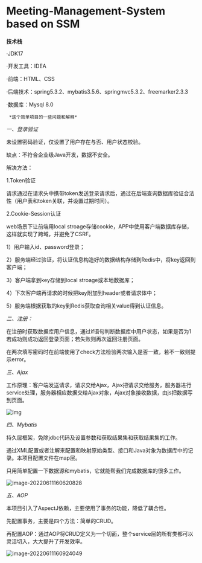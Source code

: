 # Meeting-Management-System based on SSM


**技术栈**	
  
·JDK17  

·开发工具：IDEA    

·前端：HTML、CSS     

·后端技术：spring5.3.2、mybatis3.5.6、springmvc5.3.2、freemarker2.3.3       

·数据库：Mysql 8.0  



    
     *这个简单项目的一些问题和解释*        
     
     
*一、登录验证*

未设置密码验证，仅设置了用户存在与否、用户状态校验。

缺点：不符合企业级Java开发，数据不安全。

解决方法：

1.Token验证

请求通过在请求头中携带token发送登录请求后，通过在后端查询数据库验证合法性（用户表和token关联，并设置过期时间）。

2.Cookie-Session认证

web场景下让前端用local stroage存储cookie，APP中使用客户端数据库存储，这样就实现了跨域，并避免了CSRF。

1）用户输入id、password登录；

2）服务端经过验证，将认证信息构造好的数据结构存储到Redis中，将key返回到客户端；

3）客户端拿到key存储到local stroage或本地数据库；

4）下次客户端再请求的时候把key附加到header或者请求体中；

5）服务端根据获取的key到Redis获取查询相关value得到认证信息。



*二、注册：*

在注册时获取数据库用户信息，通过if语句判断数据库中用户状态，如果是否为1若成功则成功返回登录页面；若失败则再次返回注册页面。

在两次填写密码时在前端使用了check方法检验两次输入是否一致，若不一致则提示error。



*三、Ajax*

工作原理：客户端发送请求，请求交给Ajax，Ajax把请求交给服务，服务器进行service处理，服务器相应数据交给Ajax对象，Ajax对象接收数据，由js把数据写到页面。

![img](https://pics3.baidu.com/feed/7a899e510fb30f245b56517d11d0bc4aac4b034a.jpeg?token=284651c2553b940510a6b34e1a4107b1)



*四、Mybatis*

持久层框架，免除jdbc代码及设置参数和获取结果集和获取结果集的工作。

通过XML配置或者注解来配置和映射原始类型、接口和Java对象为数据库中的记录。本项目配置文件在map层。

只用简单配置一下数据源和mybatis，它就能帮我们完成数据库的很多工作。

![image-20220611160620828](C:\Users\G\AppData\Roaming\Typora\typora-user-images\image-20220611160620828.png)



*五、AOP*

本项目引入了AspectJ依赖，主要使用了事务的功能，降低了耦合性。

先配置事务，主要是四个方法：简单的CRUD。

再配置AOP：通过AOP将CRUD定义为一个切面，整个service层的所有类都可以灵活切入，大大提升了开发效率。

![image-20220611160924049](C:\Users\G\AppData\Roaming\Typora\typora-user-images\image-20220611160924049.png)

